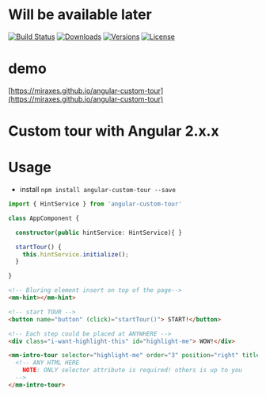 # Will be available later
[![Build Status](https://img.shields.io/travis/miraxes/angular-custom-tour.svg?style=flat-square)](https://travis-ci.org/miraxes/angular-custom-tour)
[![Downloads](https://img.shields.io/npm/dt/angular-custom-tour.svg?style=flat-square)](https://www.npmjs.com/package/angular-custom-tour)
[![Versions](https://img.shields.io/npm/v/angular-custom-tour.svg?style=flat-square)]()
[![License](https://img.shields.io/npm/l/angular-custom-tour.svg?style=flat-square)]()

# demo
[https://miraxes.github.io/angular-custom-tour](https://miraxes.github.io/angular-custom-tour)


# Custom tour with Angular 2.x.x

# Usage

  * install `npm install angular-custom-tour --save`

  ```typescript
  import { HintService } from 'angular-custom-tour'

  class AppComponent {

    constructor(public hintService: HintService){ }

    startTour() {
      this.hintService.initialize();
    }

  }
  ```

  ```html
  <!-- Bluring element insert on top of the page-->
  <mm-hint></mm-hint>

  <!-- start TOUR -->
  <button name="button" (click)="startTour()"> START!</button>

  <!-- Each step could be placed at ANYWHERE -->
  <div class="i-want-highlight-this" id="highlight-me"> WOW!</div>

  <mm-intro-tour selector="highlight-me" order="3" position="right" title="title string">
    <!-- ANY HTML HERE
      NOTE: ONLY selector attribute is required! others is up to you
    -->
  </mm-intro-tour>
  ```
